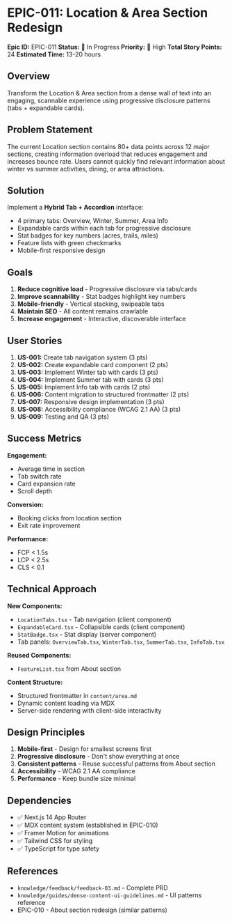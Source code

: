 # EPIC-011: Location & Area Section Redesign

**Epic ID:** EPIC-011
**Status:** 🚧 In Progress
**Priority:** 🔴 High
**Total Story Points:** 24
**Estimated Time:** 13-20 hours

## Overview

Transform the Location & Area section from a dense wall of text into an engaging, scannable experience using progressive disclosure patterns (tabs + expandable cards).

## Problem Statement

The current Location section contains 80+ data points across 12 major sections, creating information overload that reduces engagement and increases bounce rate. Users cannot quickly find relevant information about winter vs summer activities, dining, or area attractions.

## Solution

Implement a **Hybrid Tab + Accordion** interface:
- 4 primary tabs: Overview, Winter, Summer, Area Info
- Expandable cards within each tab for progressive disclosure
- Stat badges for key numbers (acres, trails, miles)
- Feature lists with green checkmarks
- Mobile-first responsive design

## Goals

1. **Reduce cognitive load** - Progressive disclosure via tabs/cards
2. **Improve scannability** - Stat badges highlight key numbers
3. **Mobile-friendly** - Vertical stacking, swipeable tabs
4. **Maintain SEO** - All content remains crawlable
5. **Increase engagement** - Interactive, discoverable interface

## User Stories

1. **US-001:** Create tab navigation system (3 pts)
2. **US-002:** Create expandable card component (2 pts)
3. **US-003:** Implement Winter tab with cards (3 pts)
4. **US-004:** Implement Summer tab with cards (3 pts)
5. **US-005:** Implement Info tab with cards (2 pts)
6. **US-006:** Content migration to structured frontmatter (2 pts)
7. **US-007:** Responsive design implementation (3 pts)
8. **US-008:** Accessibility compliance (WCAG 2.1 AA) (3 pts)
9. **US-009:** Testing and QA (3 pts)

## Success Metrics

**Engagement:**
- Average time in section
- Tab switch rate
- Card expansion rate
- Scroll depth

**Conversion:**
- Booking clicks from location section
- Exit rate improvement

**Performance:**
- FCP < 1.5s
- LCP < 2.5s
- CLS < 0.1

## Technical Approach

**New Components:**
- `LocationTabs.tsx` - Tab navigation (client component)
- `ExpandableCard.tsx` - Collapsible cards (client component)
- `StatBadge.tsx` - Stat display (server component)
- Tab panels: `OverviewTab.tsx`, `WinterTab.tsx`, `SummerTab.tsx`, `InfoTab.tsx`

**Reused Components:**
- `FeatureList.tsx` from About section

**Content Structure:**
- Structured frontmatter in `content/area.md`
- Dynamic content loading via MDX
- Server-side rendering with client-side interactivity

## Design Principles

1. **Mobile-first** - Design for smallest screens first
2. **Progressive disclosure** - Don't show everything at once
3. **Consistent patterns** - Reuse successful patterns from About section
4. **Accessibility** - WCAG 2.1 AA compliance
5. **Performance** - Keep bundle size minimal

## Dependencies

- ✅ Next.js 14 App Router
- ✅ MDX content system (established in EPIC-010)
- ✅ Framer Motion for animations
- ✅ Tailwind CSS for styling
- ✅ TypeScript for type safety

## References

- `knowledge/feedback/feedback-03.md` - Complete PRD
- `knowledge/guides/dense-content-ui-guidelines.md` - UI patterns reference
- EPIC-010 - About section redesign (similar patterns)

